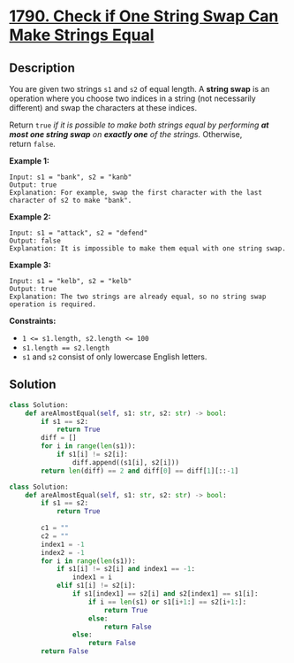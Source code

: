 # [1790. Check if One String Swap Can Make Strings Equal](https://leetcode.com/problems/check-if-one-string-swap-can-make-strings-equal/description/?envType=daily-question&envId=2025-02-05)


## Description


You are given two strings `s1` and `s2` of equal length. A **string swap** is an operation where you choose two indices in a string (not necessarily different) and swap the characters at these indices.

Return `true` *if it is possible to make both strings equal by performing **at most one string swap** on **exactly one** of the strings.* Otherwise, return `false`.

**Example 1:**

```
Input: s1 = "bank", s2 = "kanb"
Output: true
Explanation: For example, swap the first character with the last character of s2 to make "bank".

```

**Example 2:**

```
Input: s1 = "attack", s2 = "defend"
Output: false
Explanation: It is impossible to make them equal with one string swap.

```

**Example 3:**

```
Input: s1 = "kelb", s2 = "kelb"
Output: true
Explanation: The two strings are already equal, so no string swap operation is required.

```

**Constraints:**

- `1 <= s1.length, s2.length <= 100`
- `s1.length == s2.length`
- `s1` and `s2` consist of only lowercase English letters.


## Solution

```python
class Solution:
    def areAlmostEqual(self, s1: str, s2: str) -> bool:
        if s1 == s2:
            return True
        diff = []
        for i in range(len(s1)):
            if s1[i] != s2[i]:
                diff.append((s1[i], s2[i]))
        return len(diff) == 2 and diff[0] == diff[1][::-1]
```

```python
class Solution:
    def areAlmostEqual(self, s1: str, s2: str) -> bool:
        if s1 == s2:
            return True
        
        c1 = ""
        c2 = ""
        index1 = -1
        index2 = -1
        for i in range(len(s1)):
            if s1[i] != s2[i] and index1 == -1:
                index1 = i
            elif s1[i] != s2[i]:
                if s1[index1] == s2[i] and s2[index1] == s1[i]:
                    if i == len(s1) or s1[i+1:] == s2[i+1:]:
                        return True
                    else:
                        return False
                else:
                    return False
        return False
```



